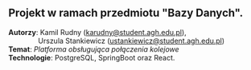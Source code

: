## Projekt w ramach przedmiotu "Bazy Danych".  
<strong>Autorzy</strong>: Kamil Rudny (karudny@student.agh.edu.pl),  
&nbsp;&nbsp;&nbsp;&nbsp;&nbsp;&nbsp;&nbsp;&nbsp;&nbsp;&nbsp;&nbsp;&nbsp;&nbsp;&nbsp;&nbsp;Urszula Stankiewicz (ustankiewicz@student.agh.edu.pl)  
<strong>Temat</strong>: *Platforma obsługująca połączenia kolejowe*  
<strong>Technologie</strong>: PostgreSQL, SpringBoot oraz React.  


